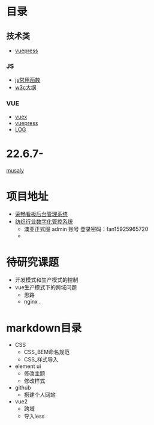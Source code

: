 # 目录

## 技术类
- [vuepress](https://www.vuepress.cn/)

### JS
- [js常用函数](/docs/IT/JS/js常用函数.md)
- [w3c大纲](/docs/IT/JS/w3c大纲.md)

### VUE
- [vuex](/docs/IT/VUE/vuepress.md)
- [vuepress](/docs/IT/VUE/vuex.md)
- [LOG](/docs/IT/LOG)


# 22.6.7-
[musaly](http://45.32.41.219/)


# 项目地址
- [荣畅看板后台管理系统](http://kanban.dtsum.com/dist/#/login)
- [纺织行业数字化管控系统](http://testzt.dtsum.com)
  - 澳亚正式服 admin 账号  登录密码：fan15925965720
  - 

# 待研究课题
<!-- ES6-解构 -->
<!-- - 弧线css制作 -->
<!-- 2. vue.config.js配置 -->
<!-- 路由规则 -->
<!-- echgart总结 -->
<!-- 毛玻璃效果 -->
<!-- 边框渐变 -->
<!-- VuePress  -->
<!-- lodash -->
<!-- 读取cookie -->
<!-- 全局路由管理 -->
<!-- vuex模块处理 -->
<!-- async / await -->
<!-- vue 打包 保留部分外部设置 -->
<!-- Flux 架构 -->
<!-- vue 键盘事件 -->
<!-- js for 异步 -->
<!-- this.$nextTick(() => { this.$refs.inputRef1.focus() }) -->
<!-- 自动聚焦 -->
<!-- 正则表达式 -->
<!-- vue 拍照上传 -->
<!-- vue 局部导入样式 -->
<!-- git 合并分支 -->
<!-- flex布局  -->
<!--  style="page-break-after: always" -->

<!-- console.log(.*) -->
<!-- ^(\s*)$\n -->
- 开发模式和生产模式的控制
- vue生产模式下的跨域问题
  - 思路
  - nginx .

# markdown目录
- CSS 
  - CSS_BEM命名规范
  - CSS_样式导入
- element ui
  - 修改主题  
  - 修改样式
- github
  - 搭建个人网站
- vue2
  - 跨域
  - 导入less




